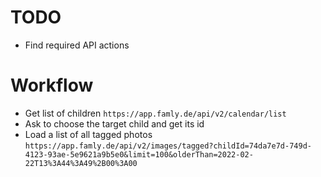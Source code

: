 # TODO

* Find required API actions 

# Workflow

* Get list of children `https://app.famly.de/api/v2/calendar/list`
* Ask to choose the target child and get its id
* Load a list of all tagged photos `https://app.famly.de/api/v2/images/tagged?childId=74da7e7d-749d-4123-93ae-5e9621a9b5e0&limit=100&olderThan=2022-02-22T13%3A44%3A49%2B00%3A00`